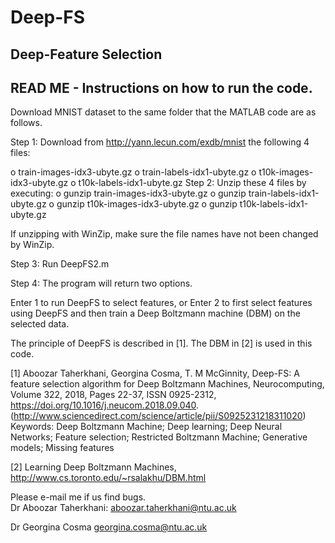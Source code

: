 # Deep-FS
Deep-Feature Selection
------------------------------------------------------------------------------
READ ME - Instructions on how to run the code.  
------------------------------------------------------------------------------

Download MNIST dataset to the same folder that the MATLAB code are as follows.

Step 1: Download from http://yann.lecun.com/exdb/mnist the following 4 files:

o	train-images-idx3-ubyte.gz
o	train-labels-idx1-ubyte.gz
o	t10k-images-idx3-ubyte.gz
o	t10k-labels-idx1-ubyte.gz
Step 2: Unzip these 4 files by executing:
o	gunzip train-images-idx3-ubyte.gz
o	gunzip train-labels-idx1-ubyte.gz
o	gunzip t10k-images-idx3-ubyte.gz
o	gunzip t10k-labels-idx1-ubyte.gz

If unzipping with WinZip, make sure the file names have not been changed by WinZip.

Step 3: Run DeepFS2.m

Step 4: The program will return two options. 

Enter 1 to run DeepFS to select features, or 
Enter 2  to first select features using DeepFS and then train a Deep Boltzmann machine (DBM) on the selected data. 

The principle of DeepFS is described in [1]. The DBM in [2] is used in this code. 

[1] Aboozar Taherkhani, Georgina Cosma, T. M McGinnity, Deep-FS: A feature selection algorithm for Deep Boltzmann Machines,
Neurocomputing, Volume 322, 2018, Pages 22-37, ISSN 0925-2312, https://doi.org/10.1016/j.neucom.2018.09.040.
(http://www.sciencedirect.com/science/article/pii/S0925231218311020)
Keywords: Deep Boltzmann Machine; Deep learning; Deep Neural Networks; Feature selection; Restricted Boltzmann Machine; Generative models; Missing features

[2] Learning Deep Boltzmann Machines, http://www.cs.toronto.edu/~rsalakhu/DBM.html

Please e-mail me if us find bugs.  
Dr Aboozar Taherkhani: 
aboozar.taherkhani@ntu.ac.uk

Dr Georgina Cosma
georgina.cosma@ntu.ac.uk
